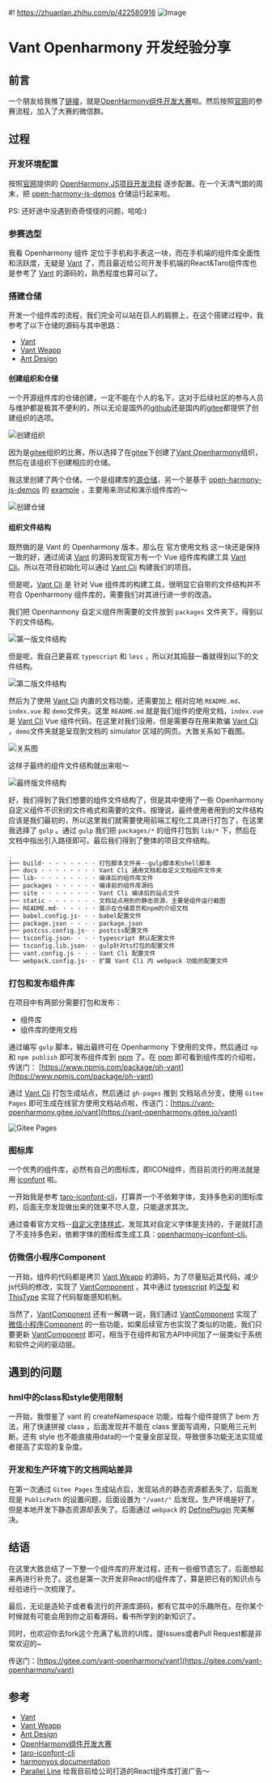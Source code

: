 #! https://zhuanlan.zhihu.com/p/422580916
![Image](https://pic4.zhimg.com/80/v2-1b563bd52e87db4c025bb59b82b4177b.png)

# Vant Openharmony 开发经验分享

## 前言

一个朋友给我推了[链接](https://gitee.com/openharmony-2021/#/)，就是[OpenHarmony组件开发大赛](https://gitee.com/gitee-community/openharmony_components)啦。然后按照[官网](https://gitee.com/openharmony-2021/#/)的参赛流程，加入了大赛的微信群。

## 过程

### 开发环境配置

按照[官网](https://gitee.com/openharmony-2021/#/)提供的 [OpenHarmony JS项目开发流程](https://gitee.com/isrc_ohos/ultimate-harmony-reference/blob/master/OpenHarmony%20JS%E9%A1%B9%E7%9B%AE%E5%BC%80%E5%8F%91%E6%B5%81%E7%A8%8B.md) 逐步配置。在一个天清气朗的周末，把 [open-harmony-js-demos](https://gitee.com/isrc_ohos/open-harmony-js-demos) 仓储运行起来啦。

PS: 还好途中没遇到奇奇怪怪的问题，哈哈:)

### 参赛选型

我看 Openharmony 组件 定位于手机和手表这一块，而在手机端的组件库全面性和活跃度，无疑是 [Vant](https://vant-contrib.gitee.io/vant/#/zh-CN/home) 了，而且最近给公司开发手机端的React&Taro组件库也是参考了 [Vant](https://vant-contrib.gitee.io/vant/#/zh-CN/home) 的源码的，熟悉程度也算可以了。

### 搭建仓储

开发一个组件库的流程，我们完全可以站在巨人的肩膀上，在这个搭建过程中，我参考了以下仓储的源码与其中思路：
- [Vant](https://github.com/youzan/vant)
- [Vant Weapp](https://github.com/youzan/vant-weapp)
- [Ant Design](https://github.com/ant-design/ant-design/)

#### 创建组织和仓储

一个开源组件库的仓储创建，一定不能在个人的名下，这对于后续社区的参与人员与维护都是极其不便利的，所以无论是国外的[github](https://github.com/)还是国内的[gitee](https://gitee.com/)都提供了创建组织的选项。

![创建组织](https://pic4.zhimg.com/80/v2-b3790b7cb1ee66552468605fa00b388c.png)

因为是[gitee](https://gitee.com/)组织的比赛，所以选择了在[gitee](https://gitee.com/)下创建了[Vant Openharmony](https://gitee.com/vant-openharmony)组织，然后在该组织下创建相应的仓储。

我这里创建了两个仓储，一个是组建库的[源仓储](https://gitee.com/vant-openharmony/vant)，另一个是基于 [open-harmony-js-demos](https://gitee.com/isrc_ohos/open-harmony-js-demos) 的 [example](https://gitee.com/vant-openharmony/example) ，主要用来测试和演示组件库的～

![创建仓储](https://pic4.zhimg.com/80/v2-57bd61ef9453fd9e01006d91709b1943.png)

#### 组织文件结构

既然做的是 Vant 的 Openharmony 版本，那么在 官方使用文档 这一块还是保持一致的好，通过阅读 [Vant](https://github.com/youzan/vant/blob/dev/package.json) 的源码发现官方有一个 Vue 组件库构建工具 [Vant Cli](https://github.com/youzan/vant/blob/dev/packages/vant-cli/README.md)。所以在项目初始化可以通过 [Vant Cli](https://github.com/youzan/vant/blob/dev/packages/vant-cli/README.md) 构建我们的项目。

但是呢，[Vant Cli](https://github.com/youzan/vant/blob/dev/packages/vant-cli/README.md) 是 针对 Vue 组件库的构建工具，很明显它自带的文件结构并不符合 Openharmony 组件库的，需要我们对其进行进一步的改造。

我们把 Openharmony 自定义组件所需要的文件放到 `packages` 文件夹下，得到以下的文件结构。

![第一版文件结构](https://pic4.zhimg.com/80/v2-58af8c9f01767715d0364b08405a26e8.png)

但是呢，我自己更喜欢 `typescript` 和 `less` ，所以对其捣鼓一番就得到以下的文件结构。

![第二版文件结构](https://pic4.zhimg.com/80/v2-5195f7745771aa19cc7d8ef7e793a66f.png)

然后为了使用 [Vant Cli](https://github.com/youzan/vant/blob/dev/packages/vant-cli/README.md) 内置的文档功能，还需要加上 相对应地 `README.md`、`index.vue` 和 `demo`文件夹。这里 `README.md` 就是我们组件的使用文档，`index.vue`是 [Vant Cli](https://github.com/youzan/vant/blob/dev/packages/vant-cli/README.md) Vue 组件代码，在这里对我们没用，但是需要存在用来欺骗 [Vant Cli](https://github.com/youzan/vant/blob/dev/packages/vant-cli/README.md) ，`demo`文件夹就是呈现到文档的 simulator 区域的网页。大致关系如下截图。

![关系图](https://pic4.zhimg.com/80/v2-91ed658c6425aec888631ba5c549ed41.png)

这样子最终的组件文件结构就出来啦～

![最终版文件结构](https://pic4.zhimg.com/80/v2-c502cd64946e9aaef69c4fef94f45e8d.png)

好，我们得到了我们想要的组件文件结构了，但是其中使用了一些 Openharmony 自定义组件不识别的文件格式和需要的文件。按理说，最终使用者用到的文件结构应该是我们最初的，所以这里我们就需要使用前端工程化工具进行打包了，在这里我选择了 `gulp` 。通过 `gulp` 我们把 `packages/*` 的组件打包到 `lib/*` 下，然后在文档中指出引入路径即可。最后我们得到了整体的项目文件结构。

``` bash
.
├── build· · · · · · · · 打包脚本文件夹--gulp脚本和shell脚本
├── docs · · · · · · · · Vant Cli 通用文档和自定义文档组件文件夹
├── lib· · · · · · · · · 编译后的组件库文件
├── packages · · · · · · 编译前的组件库源码
├── site · · · · · · · · Vant Cli 编译后的站点文件
├── static · · · · · · · 文档站点用到的静态资源，主要是组件运行截图
├── README.md· · · · · · 展示在仓储首页和npm的介绍文档
├── babel.config.js· · · babel配置文件
├── package.json · · · · package.json
├── postcss.config.js· · postcss配置文件
├── tsconfig.json· · · · typescript 默认配置文件
├── tsconfig.lib.json· · gulp针对ts打包的配置文件
├── vant.config.js · · · Vant Cli 配置文件
└── webpack.config.js· · 扩展 Vant Cli 内 webpack 功能的配置文件
```

### 打包和发布组件库

在项目中有两部分需要打包和发布：
- 组件库
- 组件库的使用文档

通过编写 `gulp` 脚本，输出最终可在 Openharmony 下使用的文件，然后通过 `np` 和 `npm publish` 即可发布组件库到 [npm](https://www.npmjs.com/) 了。在 [npm](https://www.npmjs.com/) 即可看到组件库的介绍啦，传送门：
[https://www.npmjs.com/package/oh-vant](https://www.npmjs.com/package/oh-vant)

通过 [Vant Cli](https://github.com/youzan/vant/blob/dev/packages/vant-cli/README.md) 打包生成站点，然后通过 `gh-pages` 推到 文档站点分支，使用 `Gitee Pages` 即可生成在线官方使用文档站点啦，传送门：[https://vant-openharmony.gitee.io/vant](https://vant-openharmony.gitee.io/vant)

![Gitee Pages](https://pic4.zhimg.com/80/v2-cd0e019060cc1032a2388779410321b6.png)

### 图标库

一个优秀的组件库，必然有自己的图标库，即ICON组件，而目前流行的用法就是用 [iconfont](https://www.iconfont.cn/) 啦。

一开始我是参考 [taro-iconfont-cli](https://github.com/iconfont-cli/taro-iconfont-cli)，打算弄一个不依赖字体，支持多色彩的图标库的，后面无奈发现做出来的效果不尽人意，只能退求其次。

通过查看官方文档--[自定义字体样式](https://developer.harmonyos.com/cn/docs/documentation/doc-references/js-components-common-customizing-font-0000000000628833)，发现其对自定义字体是支持的，于是就打造了不支持多色彩，依赖字体的图标库生成工具：[openharmony-iconfont-cli](https://gitee.com/vant-openharmony/iconfont-cli)。

### 仿微信小程序Component

一开始，组件的代码都是拷贝 [Vant Weapp](https://github.com/youzan/vant-weapp) 的源码，为了尽量贴近其代码，减少js代码的修改，实现了 [VantComponent](https://gitee.com/vant-openharmony/vant/blob/master/packages/common/component.ts#L16) 。其中通过 [typescript](https://www.typescriptlang.org/) 的[泛型](https://www.typescriptlang.org/docs/handbook/2/generics.html) 和 [ThisType](https://www.typescriptlang.org/docs/handbook/utility-types.html#thistypetype) 实现了代码智能感知机制。

当然了，[VantComponent](https://gitee.com/vant-openharmony/vant/blob/master/packages/common/component.ts#L16) 还有一解耦一说，我们通过 [VantComponent](https://gitee.com/vant-openharmony/vant/blob/master/packages/common/component.ts#L16) 实现了 [微信小程序Component](https://developers.weixin.qq.com/miniprogram/dev/framework/custom-component/) 的一些功能，如果后续官方也实现了类似的功能，我们只要更新  [VantComponent](https://gitee.com/vant-openharmony/vant/blob/master/packages/common/component.ts#L16) 即可，相当于在组件和官方API中间加了一层类似于系统和软件之间的驱动层。

## 遇到的问题

### hml中的class和style使用限制

一开始，我借鉴了 vant 的 createNamespace 功能，给每个组件提供了 bem 方法，用了快速拼接 class ，后面发现并不能在 class 里面写调用，只能用三元判断。还有 style 也不能直接用data的一个变量全部呈现，导致很多功能无法实现或者提高了实现的复杂度。

### 开发和生产环境下的文档网站差异

在第一次通过 `Gitee Pages` 生成站点后，发现站点的静态资源都丢失了，后面发现是 `PublicPath` 的设置问题，后面设置为 `"/vant/"` 后发现，生产环境是好了，但是本地开发下静态资源却丢失了。后面通过 `webpack` 的 [DefinePlugin](https://webpack.js.org/plugins/define-plugin/) 完美解决。

## 结语

在这里大致总结了一下整一个组件库的开发过程，还有一些细节遗忘了，后面想起来再进行补充了。这也是第一次开发非React的组件库了，算是把已有的知识点与经验进行一次梳理了。

最后，无论是造轮子或者看流行的开源库源码，都有它其中的乐趣所在。在你某个时候就有可能会用到你之前看源码，看书所学到的新知识了。

同时，也欢迎你去fork这个充满了私货的UI库，提Issues或者Pull Request都是非常欢迎的~

传送门：[https://gitee.com/vant-openharmony/vant](https://gitee.com/vant-openharmony/vant)

## 参考

- [Vant](https://github.com/youzan/vant)
- [Vant Weapp](https://github.com/youzan/vant-weapp)
- [Ant Design](https://github.com/ant-design/ant-design/)
- [OpenHarmony组件开发大赛](https://gitee.com/gitee-community/openharmony_components)
- [taro-iconfont-cli](https://github.com/iconfont-cli/taro-iconfont-cli)
- [harmonyos documentation](https://developer.harmonyos.com/cn/docs/documentation/doc-references/js-apis-overview-0000001056361791)
- [Parallel Line](https://pxx-design.gitee.io/) 给我目前给公司打造的React组件库打波广告～
